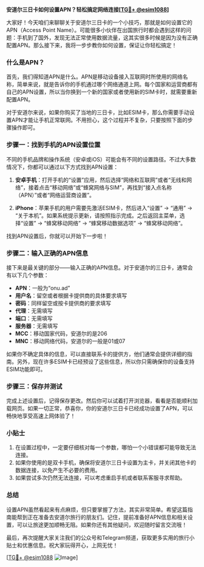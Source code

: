**安道尔三日卡如何设置APN？轻松搞定网络连接[[TG💪+ @esim1088](https://t.me/s/esim1088)]**

大家好！今天咱们来聊聊关于安道尔三日卡的一个小技巧，那就是如何设置它的APN（Access Point Name）。可能很多小伙伴在出国旅行时都会遇到这样的问题：手机到了国外，发现无法正常使用数据流量，这其实很多时候是因为没有正确配置APN。那么接下来，我将一步步教你如何设置，保证让你轻松搞定！

### 什么是APN？

首先，我们得知道APN是什么。APN是移动设备接入互联网时所使用的网络名称，简单来说，就是告诉你的手机通过哪个网络通道上网。每个国家和运营商都有自己的APN设置，所以当你换到一个新的国家或者使用新的SIM卡时，就需要重新配置APN。

对于安道尔来说，如果你购买了当地的三日卡，比如ESIM卡，那么你需要手动设置APN才能让手机正常联网。不用担心，这个过程并不复杂，只要按照下面的步骤操作即可。

### 步骤一：找到手机的APN设置位置

不同的手机品牌和操作系统（安卓或iOS）可能会有不同的设置路径。不过大多数情况下，你都可以通过以下方式找到APN设置：

1. **安卓手机**：打开手机的“设置”应用，然后选择“网络和互联网”或者“无线和网络”，接着点击“移动网络”或“蜂窝网络与SIM”，再找到“接入点名称（APN）”或者“网络运营商设置”。
   
2. **iPhone**：苹果手机的用户需要先激活ESIM卡，然后进入“设置” -> “通用” -> “关于本机”。如果系统提示更新，请按照指示完成。之后返回主菜单，选择“设置” -> “蜂窝移动网络” -> “蜂窝移动数据选项” -> “蜂窝移动网络”。

找到APN设置后，你就可以开始下一步啦！

### 步骤二：输入正确的APN信息

接下来是最关键的部分——输入正确的APN信息。对于安道尔的三日卡，通常会有以下几个参数：

- **APN**：一般为“onu.ad”
- **用户名**：留空或者根据卡提供商的具体要求填写
- **密码**：同样留空或按卡提供商的要求填写
- **代理**：无需填写
- **端口**：无需填写
- **服务器**：无需填写
- **MCC**：移动国家代码，安道尔的是206
- **MNC**：移动网络代码，安道尔的一般是01或07

如果你不确定具体的信息，可以直接联系卡的提供方，他们通常会提供详细的指南。另外，现在许多ESIM卡已经预设了这些信息，所以你只需确保你的设备支持ESIM功能即可。

### 步骤三：保存并测试

完成上述设置后，记得保存更改。然后你可以试着打开浏览器，看看是否能顺利加载网页。如果一切正常，恭喜你，你的安道尔三日卡已经成功设置了APN，可以畅快地享受高速上网体验了！

### 小贴士

1. 在设置过程中，一定要仔细核对每一个参数，哪怕一个小错误都可能导致无法连接。
2. 如果你使用的是双卡手机，确保将安道尔三日卡设置为主卡，并关闭其他卡的数据连接，以免产生不必要的费用。
3. 如果尝试多次仍然无法连接，可以考虑重启手机或者联系客服寻求帮助。

### 总结

设置APN虽然看起来有点麻烦，但只要掌握了方法，其实非常简单。希望这篇指南能帮到正在准备去安道尔旅行的朋友们。记住，提前准备好APN信息和相关设置，可以让旅途更加顺畅无阻。如果你还有其他疑问，欢迎随时留言交流哦！

最后，再次提醒大家关注我们的公众号和Telegram频道，获取更多实用的旅行小贴士和优惠信息。祝大家玩得开心，上网无忧！

[[TG💪+ @esim1088](https://t.me/s/esim1088) ![Image](https://i.postimg.cc/4NQfJmqS/Snipaste-2025-05-13-00-14-12.png)]